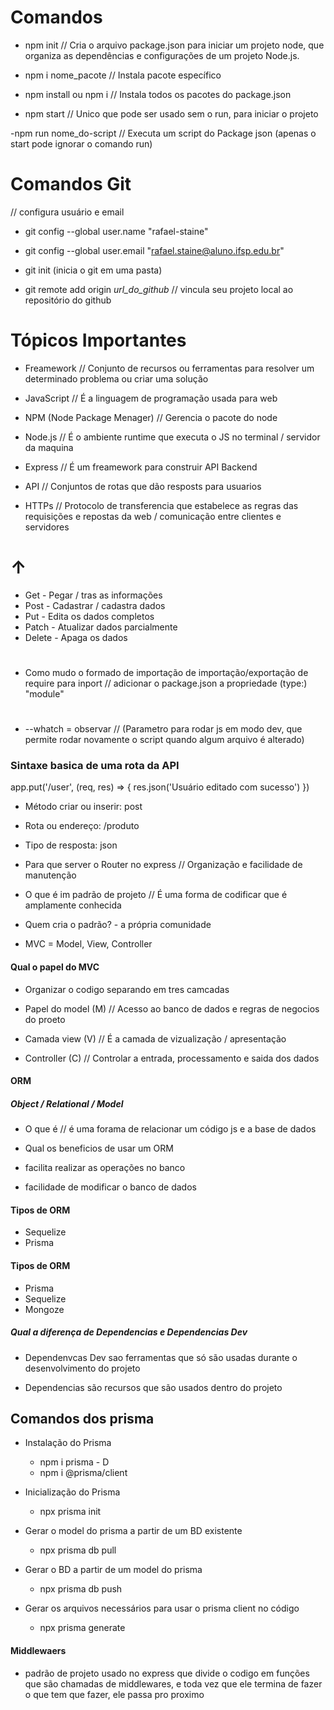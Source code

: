 # Comandos

- npm init // Cria o arquivo package.json para iniciar um projeto node, que organiza as dependências e configurações de um projeto Node.js.

- npm i nome_pacote // Instala pacote específico 

- npm install ou npm i // Instala todos os pacotes do package.json

- npm start // Unico que pode ser usado sem o run, para iniciar o projeto

-npm run nome_do-script // Executa um script do Package json (apenas o start pode ignorar o comando run)

# Comandos Git

// configura usuário e email 
- git config --global user.name "rafael-staine"
- git config --global user.email "rafael.staine@aluno.ifsp.edu.br"

- git init (inicia o git em uma pasta)
- git remote add origin _url_do_github_ // vincula seu projeto local ao repositório do github

# Tópicos Importantes

- Freamework // Conjunto de recursos ou ferramentas para resolver um determinado problema ou criar uma solução

- JavaScript // É a linguagem de programação usada para web

- NPM (Node Package Menager) // Gerencia o pacote do node 

- Node.js // É o ambiente runtime que executa o JS no terminal / servidor da maquina

- Express // É um freamework para construir API Backend

- API // Conjuntos de rotas que dão resposts para usuarios

- HTTPs // Protocolo de transferencia que estabelece as regras das requisições e repostas da web / comunicação entre clientes e servidores

# ↑
  
- Get - Pegar / tras as informações 
- Post - Cadastrar / cadastra dados
- Put - Edita os dados completos
- Patch - Atualizar dados parcialmente 
- Delete - Apaga os dados

#

- Como mudo o formado de importação de importação/exportação de require para inport // adicionar o package.json a propriedade (type:) "module"

#

- --whatch = observar // (Parametro para rodar js em modo dev, que permite rodar novamente o script quando algum arquivo é alterado)

### Sintaxe basica de uma rota da API

app.put('/user', (req, res) => {
  res.json('Usuário editado com sucesso')
})

- Método criar ou inserir: post
- Rota ou endereço: /produto
- Tipo de resposta: json

- Para que server o Router no express // Organização e facilidade de manutenção

- O que é im padrão de projeto // É uma forma de codificar que é amplamente conhecida

- Quem cria o padrão? - a própria comunidade

- MVC = Model, View, Controller

#### Qual o papel do MVC

- Organizar o codigo separando em tres camcadas

- Papel do model (M) // Acesso ao banco de dados e regras de negocios do proeto

- Camada view (V) // É a camada de vizualização / apresentação

- Controller (C) // Controlar a entrada, processamento e saida dos dados

#### ORM 
##### Object / Relational / Model
- O que é // é uma forama de relacionar um código js e a base de dados

- Qual os beneficios de usar um ORM

- facilita realizar as operações no banco

- facilidade de modificar o banco de dados

#### Tipos de ORM
- Sequelize
- Prisma

#### Tipos de ORM
- Prisma
- Sequelize
- Mongoze

##### Qual a diferença de Dependencias e Dependencias Dev 

- Dependenvcas Dev sao ferramentas que só são usadas durante o desenvolvimento do projeto

- Dependencias são recursos que são usados dentro do projeto

## Comandos dos prisma

- Instalação do Prisma
  - npm i prisma - D
  - npm i @prisma/client

- Inicialização do Prisma
  - npx prisma init

- Gerar o model do prisma a partir de um BD existente
  - npx prisma db pull

- Gerar o BD a partir de um model do prisma
  - npx prisma db push

- Gerar os arquivos necessários para usar o prisma client no código
  -  npx prisma generate


#### Middlewaers  

- padrão de projeto usado no express que divide o codigo em funções que são chamadas de middlewares, e toda vez que ele termina de fazer o que tem que fazer, ele passa pro proximo